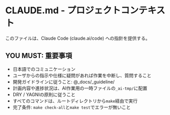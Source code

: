 # CLAUDE.md - プロジェクトコンテキスト

このファイルは、Claude Code (claude.ai/code) への指針を提供する。

## **YOU MUST: 重要事項**

- 日本語でのコミュニケーション
- ユーザからの指示や仕様に疑問があれば作業を中断し、質問すること
- 開発ガイドラインに従うこと: @_docs/_guideline/
- 計画内容や進捗状況は、AI作業用の一時ファイルの`_ai-tmp/`に配置
- DRY / YAGNIの原則に従うこと
- すべてのコマンドは、ルートディレクトリから`make`経由で実行
- 完了条件: `make check-all`と`make test`でエラーが無いこと
